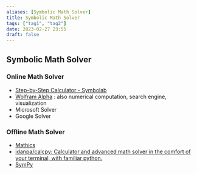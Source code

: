 ```yaml
---
aliases: [Symbolic Math Solver]
title: Symbolic Math Solver
tags: ["tag1", "tag2"]
date: 2023-02-27 23:55
draft: false
---
```


## Symbolic Math Solver

### Online Math Solver

- [Step-by-Step Calculator - Symbolab](https://www.symbolab.com/solver/step-by-step/)
- [Wolfram Alpha](https://www.wolframalpha.com/) : also numerical computation, search engine, visualization
- Microsoft Solver
- Google Solver

### Offline Math Solver

- [Mathics](https://mathics.org/)
- [idanpa/calcpy: Calculator and advanced math solver in the comfort of your terminal, with familiar python.](https://github.com/idanpa/calcpy)
- [SymPy](https://www.sympy.org/en/index.html)
